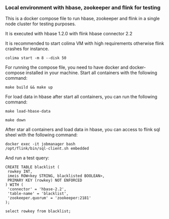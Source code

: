 ### Local environment with hbase, zookeeper and flink for testing

This is a docker compose file to run hbase, zookeeper and flink in a single node cluster for testing purposes.

It is executed with hbase 1.2.0 with flink hbase connector 2.2

It is recommended to start colima VM with high requirements otherwise flink crashes for instance.
```beam.assembly
colima start -m 8 --disk 50
```

For running the compose file, you need to have docker and docker-compose installed in your machine.
Start all containers with the following command:
```beam.assembly
make build && make up
```
For load data in hbase after start all containers, you can run the following command:
```beam.assembly
make load-hbase-data
```
```beam.assembly
make down
```

After star all containers and load data in hbase, you can access to flink sql sheel with the following command:
```beam.assembly
docker exec -it jobmanager bash
/opt/flink/bin/sql-client.sh embedded
```
And run a test query:
```beam.assembly
CREATE TABLE blacklist (
 rowkey INT,
 imeis ROW<key STRING, blacklisted BOOLEAN>,
 PRIMARY KEY (rowkey) NOT ENFORCED
) WITH (
 'connector' = 'hbase-2.2',
 'table-name' = 'blacklist',
 'zookeeper.quorum' = 'zookeeper:2181'
);

select rowkey from blacklist;
```